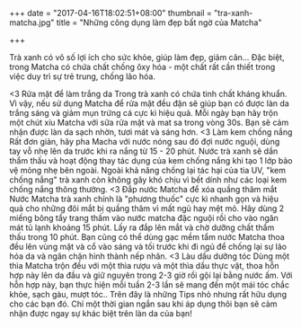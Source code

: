 +++
date = "2017-04-16T18:02:51+08:00"
thumbnail = "tra-xanh-matcha.jpg"
title = "Những công dụng làm đẹp bất ngờ của Matcha"

+++

Trà xanh có vô số lợi ích cho sức khỏe, giúp làm đẹp, giảm cân… Đặc biệt, trong Matcha có chứa chất chống ôxy hóa - một chất rất cần thiết trong việc duy trì sự trẻ trung, chống lão hóa.

<3 Rửa mặt để làm trắng da
Trong trà xanh có chứa tinh chất kháng khuẩn. Vì vậy, nếu sử dụng Matcha để rửa mặt đều đặn sẽ giúp bạn có được làn da trắng sáng và giảm mụn trứng cá cực kì hiệu quả. Mỗi ngày bạn hãy trộn một chút xíu Matcha với sữa rửa mặt và mat sa trong vòng 30s. Bạn sẽ cảm nhận được làn da sạch nhờn, tươi mát và sáng hơn.
<3 Làm kem chống nắng
Rất đơn giản, hãy pha Macha với nước nóng sau đó đợi nước nguội, dùng tay vỗ nhẹ lên da trước khi ra nắng từ 15 - 20 phút. Nước trà xanh sẽ dần thẩm thấu và hoạt động thay tác dụng của kem chống nắng khi tạo 1 lớp bảo vệ mỏng nhẹ bên ngoài. Ngoài khả năng chống lại tác hại của tia UV, "kem chống nắng" trà xanh còn không gây khó chịu vì bết dính như các loại kem chống nắng thông thường.
<3 Đắp nước Matcha để xóa quầng thâm mắt
Nước Matcha trà xanh chính là "phương thuốc" cực kì nhanh gọn và hiệu quả cho những đôi mắt bị quầng thâm vì mất ngủ hay mệt mỏ. Hãy dùng 2 miếng bông tẩy trang thấm vào nước matcha đặc nguội rồi cho vào ngăn mát tủ lạnh khoảng 15 phút. Lấy ra đắp lên mắt và chờ dưỡng chất thẩm thấu trong 10 phút.
Bạn cũng có thể dùng gạc mềm tẩm nước Matcha thoa đều lên vùng mặt và cổ vào sáng và tối trước khi đi ngủ để chống lại sự lão hóa da và ngăn chặn hình thành nếp nhăn.
<3 Làu dầu dưỡng tóc
Dùng một thìa Matcha trộn đều với một thìa rượu và một thìa dầu thực vật, thoa hỗn hợp này lên da đầu và giữ nguyên trong 2-3 giờ rồi gội lại bằng nước ấm. Với hỗn hợp này, bạn thực hiện mỗi tuần 2-3 lần sẽ mang đến một mái tóc chắc khỏe, sạch gàu, mượt tóc..
Trên đây là những Tips nhỏ nhưng rất hữu dụng cho các bạn đó.
Chỉ một thời gian ngắn sau khi áp dụng thôi bạn sẽ cảm nhận được ngay sự khác biệt trên làn da của bạn!